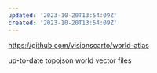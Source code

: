 ```yaml
---
updated: '2023-10-20T13:54:09Z'
created: '2023-10-20T13:54:09Z'
---
```

https://github.com/visionscarto/world-atlas

up-to-date topojson world vector files